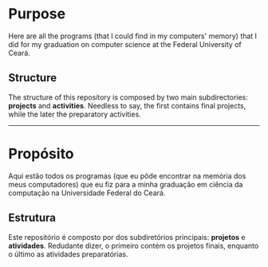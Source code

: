 # Purpose

Here are all the programs (that I could find in my computers' memory) that I did for my graduation on computer science at the Federal University of Ceará.

## Structure

The structure of this repository is composed by two main subdirectories: **projects** and **activities**. Needless to say, the first contains final projects,
while the later the preparatory activities.

___

# Propósito

Aqui estão todos os programas (que eu pôde encontrar na memória dos meus computadores) que eu fiz para a minha graduação em ciência da computação na Universidade Federal do Ceará.

## Estrutura

Este repositório é composto por dos subdiretórios principais: **projetos** e **atividades**. Redudante dizer, o primeiro contém os projetos finais, enquanto o último as atividades
preparatórias.
